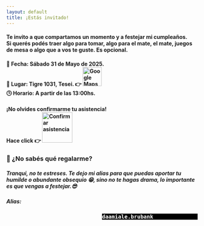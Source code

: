 ```yaml
---
layout: default
title: ¡Estás invitado!
---
```

#### Te invito a que compartamos un momento y a festejar mi cumpleaños.<br>Si querés podés traer algo para tomar, algo para el mate, el mate, juegos de mesa o algo que a vos te guste. Es opcional.

#### 📅 **Fecha**: Sábado 31 de Mayo de 2025.<br>📍 **Lugar**: Tigre 1031, Tesei. 👉 <a href="https://maps.app.goo.gl/Vv6bAT5G3VhtuPPL8"><img src="/InvitacionCumple30/assets/img/google_maps_icon.png" width="50vw" alt="Google Maps"></a><br>🕒 **Horario**: A partir de las 13:00hs.  

<h4> ¡No olvides confirmarme tu asistencia!<br>Hace click 👉 
    <a href="https://wa.me/5491162595238?text=%C2%A1Hola%20Daami!%20Vi%20tu%20invitaci%C3%B3n%20y%20quer%C3%ADa%20confirmar%20que%20voy%20a%20estar%20yendo%20cerca%20de%20las%20" target="_blank">
      <img src="https://static.whatsapp.net/rsrc.php/yZ/r/JvsnINJ2CZv.svg" width="80vw" alt="Confirmar asistencia" />
    </a>
  
</h4>

### 🎁 ¿No sabés qué regalarme?
##### Tranqui, no te estreses. Te dejo mi alias para que puedas aportar tu humilde o abundante obsequio 😁, sino no te hagas drama, lo importante es que vengas a festejar.😎

##### Alias: 
<pre style="width:50%;color: #fff;font-weight: bold;font-style: normal;background-color: #000;margin-left:inherit;">daamiale.brubank</pre>

